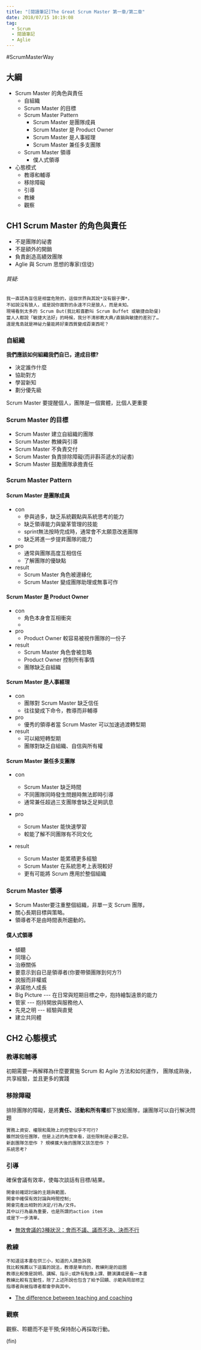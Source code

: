 ```yaml
---
title: "[閱讀筆記]The Great Scrum Master 第一章/第二章"
date: 2018/07/15 10:19:08
tag:
  - Scrum
  - 閱讀筆記
  - Aglie
---
```


#ScrumMasterWay

## 大綱
- Scrum Master 的角色與責任
    - 自組織
    - Scrum Master 的目標
    - Scrum Master Pattern
        - Scrum Master 是團隊成員
        - Scrum Master 是 Product Owner
        - Scrum Master 是人事經理
        - Scrum Master 兼任多支團隊
    - Scrum Master 領導
        - 僕人式領導
- 心態模式
    - 教導和輔導
    - 移除障礙
    - 引導
    - 教練
    - 觀察

## CH1 Scrum Master 的角色與責任
- 不是團隊的祕書
- 不是額外的開銷
- 負責創造高績效團隊
- Aglie 與 Scrum 思想的專家(信徒)


###### 質疑:
```
我一直認為盲信是相當危險的，這個世界與其說*沒有銀子彈*，
不如說沒有狼人，或是說你面對的永遠不只是狼人，而是未知。
現場看到太多的 Scrum But(我比較喜歡叫 Scrum Buffet 或敏捷自助餐)
當人人都說「敏捷大法好」的時候，我分不清邪教大典/直銷與敏捷的差別了…
還是鬼島就是神祕力量能將好東西質變成孬東西呢？
```
### 自組織
**我們應該如何組織我們自已，達成目標?**
- 決定誰作什麼
- 協助對方
- 學習新知
- 劃分優先級

Scrum Master 要提醒個人，團隊是一個實體，比個人更重要

### Scrum Master 的目標
- Scrum Master 建立自組織的團隊
- Scrum Master 教練與引導
- Scrum Master 不負責交付
- Scrum Master 負責排除障礙(而非斟茶遞水的祕書)
- Scrum Master 鼓勵團隊承擔責任

### Scrum Master Pattern

#### Scrum Master 是團隊成員
- con
	- 參與過多，缺乏系統觀點與系統思考的能力
	- 缺乏領導能力與變革管理的技能
	- sprint無法按時完成時，通常會不太願意改進團隊
	- 缺乏將進一步提昇團隊的能力
- pro
	- 通常與團隊高度互相信任
	- 了解團隊的優缺點
- result
	- Scrum Master 角色被邊緣化
	- Scrum Master 變成團隊助理或無事可作 

#### Scrum Master 是 Product Owner
- con
	- 角色本身會互相衝突
	- 
- pro
	- Product Owner 較容易被視作團隊的一份子
- result
	- Scrum Master 角色會被忽略
	- Product Owner 控制所有事情
	- 團隊缺乏自組織
#### Scrum Master 是人事經理
- con
	- 團隊對 Scrum Master 缺乏信任
	- 往往變成下命令，教導而非輔導	
- pro
	- 優秀的領導者當 Scrum Master 可以加速過渡轉型期
- result
	- 可以縮短轉型期
	- 團隊對缺乏自組織、自信與所有權

#### Scrum Master 兼任多支團隊
- con
	- Scrum Master 缺乏時間
	- 不同團隊同時發生問題時無法即時引導
	- 通常兼任超過三支團隊會缺乏足夠訊息
- pro
	- Scrum Master 能快速學習
	- 較能了解不同團隊有不同文化
	
- result
	- Scrum Master 能累積更多經驗
	- Scrum Master 在系統思考上表現較好
	- 更有可能將 Scrum 應用於整個組織
	
### Scrum Master 領導
- Scrum Master要注重整個組織，非單一支 Scrum 團隊，
- 關心長期目標與策略。
- 領導者不是由時間表所趨動的。

#### 僕人式領導
- 傾聽
- 同理心
- 治療關係
- 要意示到自已是領導者(你要帶領團隊到何方?)
- 說服而非權威
- 承諾他人成長
- Big Picture --- 在日常與短期目標之中，抱持繪製遠景的能力
- 管家 --- 抱持開放與服務他人
- 先見之明 --- 經驗與直覺
- 建立共同體

## CH2 心態模式

### 教導和輔導
初期需要一再解釋為什麼要實施 Scrum 和 Agile 方法和如何運作， 
團隊成熟後，共享經驗，並且更多的實踐

### 移除障礙
排除團隊的障礙，是將**責任、活動和所有權**都下放給團隊，讓團隊可以自行解決問題
```
實務上資安、權限和風險上的控管似乎不可行?
雖然說信任團隊，但是上述的角度來看，這些限制是必要之惡。
新創團隊怎麼作 ? 規模擴大後的團隊又該怎麼作 ? 
系統思考?
```
### 引導
確保會議有效率，使每次談話有目標/結果。
```
開會前確認討論的主題與範圍，
開會中確保有效討論與時間控制; 
開會完產出相對的決定/行為/文件。
其中以行為最為重要，也是所謂的action item
或是下一步清單。
```
- [無效會議的3種狀況：會而不議、議而不決、決而不行](http://www.cheers.com.tw/blog/blogTopic.action?id=662&nid=10065)


### 教練

```
不知道這本書在供三小，知道的人請告訴我
我比較推薦以下這篇的說法，教導是單向的，教練則是的迴圈
教導比較像是說明、講解、指示;或許有點像上課、聽演講或是看一本書
教練比較有互動性，除了上述所說也包含了給予回饋、示範與局部修正
指導者與被指導者都會參與其中。
```
- [The difference between teaching and coaching](https://www.projectidealism.com/posts/2010/03/difference-between-teaching-and.html)


### 觀察

觀察、聆聽而不是干預;保持耐心再採取行動。

(fin)